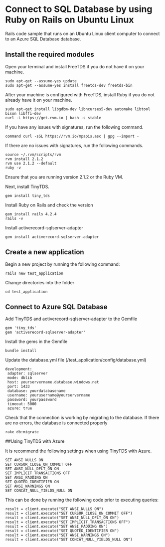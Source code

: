 # Connect to SQL Database by using Ruby on Rails on Ubuntu Linux

Rails code sample that runs on an Ubuntu Linux client computer to connect to an Azure SQL Database database.

## Install the required modules

Open your terminal and install FreeTDS if you do not have it on your machine.
	
    sudo apt-get --assume-yes update 
    sudo apt-get --assume-yes install freetds-dev freetds-bin

After your machine is configured with FreeTDS, install Ruby if you do not already have it on your machine.
    
    sudo apt-get install libgdbm-dev libncurses5-dev automake libtool bison libffi-dev 
    curl -L https://get.rvm.io | bash -s stable

If you have any issues with signatures, run the following command.

    command curl -sSL https://rvm.io/mpapis.asc | gpg --import - 

If there are no issues with signatures, run the following commands.  

    source ~/.rvm/scripts/rvm 
    rvm install 2.1.2 
    rvm use 2.1.2 --default 
    ruby -v 

Ensure that you are running version 2.1.2 or the Ruby VM.

Next, install TinyTDS.

    gem install tiny_tds
  
Install Ruby on Rails and check the version

    gem install rails 4.2.4 
    rails -v

Install activerecord-sqlserver-adapter

    gem install activerecord-sqlserver-adapter

## Create a new application

Begin a new project by running the following command:

    rails new test_application

Change directories into the folder

    cd test_application

## Connect to Azure SQL Database
Add TinyTDS and activerecord-sqlserver-adapter to the Gemfile

    gem 'tiny_tds'
    gem 'activerecord-sqlserver-adapter'

Install the gems in the Gemfile

    bundle install
  
Update the database.yml file (/test_application/config/database.yml)

    development:
     adapter: sqlserver
     mode: dblib 
     host: yourservername.database.windows.net
     port: 1433
     database: yourdatabasename
     username: yourusername@yourservername
     password: yourpassword
     timeout: 5000
     azure: true

Check that the connection is working by migrating to the database. If there are no errors, the database is connected properly
    
    rake db:migrate

##Using TinyTDS with Azure

It is recommend the following settings when using TinyTDS with Azure.

	SET ANSI_NULLS ON
	SET CURSOR_CLOSE_ON_COMMIT OFF
	SET ANSI_NULL_DFLT_ON ON
	SET IMPLICIT_TRANSACTIONS OFF
	SET ANSI_PADDING ON
	SET QUOTED_IDENTIFIER ON
	SET ANSI_WARNINGS ON
	SET CONCAT_NULL_YIELDS_NULL ON
	
This can be done by running the following code prior to executing queries:

	result = client.execute("SET ANSI_NULLS ON")
	result = client.execute("SET CURSOR_CLOSE_ON_COMMIT OFF")
	result = client.execute("SET ANSI_NULL_DFLT_ON ON")
	result = client.execute("SET IMPLICIT_TRANSACTIONS OFF")
	result = client.execute("SET ANSI_PADDING ON")
	result = client.execute("SET QUOTED_IDENTIFIER ON")
	result = client.execute("SET ANSI_WARNINGS ON")
	result = client.execute("SET CONCAT_NULL_YIELDS_NULL ON")
